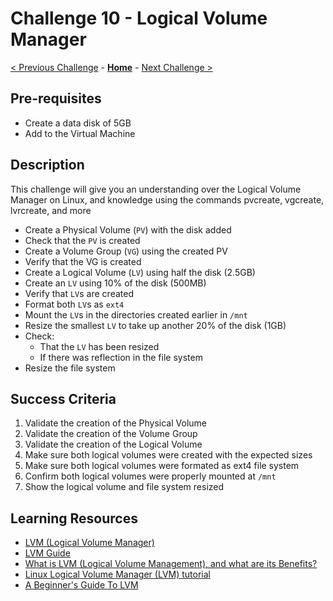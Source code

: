 # Challenge 10 - Logical Volume Manager

[< Previous Challenge](./Challenge-09.md) - **[Home](../README.md)** - [Next Challenge >](./Challenge-11.md)

## Pre-requisites

- Create a data disk of 5GB
- Add to the Virtual Machine

## Description

This challenge will give you an understanding over the Logical Volume Manager on Linux, and knowledge using the commands pvcreate, vgcreate, lvrcreate, and more

- Create a Physical Volume (`PV`) with the disk added
- Check that the ```PV``` is created
- Create a Volume Group (```VG```) using the created PV
- Verify that the VG is created
- Create a Logical Volume (```LV```) using half the disk (2.5GB)
- Create an ```LV``` using 10% of the disk (500MB)
- Verify that ```LV```s are created
- Format both ```LV```s as ```ext4```
- Mount the ```LV```s in the directories created earlier in ```/mnt```
- Resize the smallest ```LV``` to take up another 20% of the disk (1GB)
- Check:
    - That the ```LV``` has been resized
    - If there was reflection in the file system
- Resize the file system

## Success Criteria

1. Validate the creation of the Physical Volume
2. Validate the creation of the Volume Group
3. Validate the creation of the Logical Volume
4. Make sure both logical volumes were created with the expected sizes
5. Make sure both logical volumes were formated as ext4 file system
6. Confirm both logical volumes were properly mounted at `/mnt`
7. Show the logical volume and file system resized


## Learning Resources

- [LVM (Logical Volume Manager)](https://access.redhat.com/documentation/en-us/red_hat_enterprise_linux/5/html/deployment_guide/ch-lvm)
- [LVM Guide](https://linuxhandbook.com/lvm-guide/)
- [What is LVM (Logical Volume Management), and what are its Benefits?](https://linuxhint.com/whatis_logical_volume_management/)
- [Linux Logical Volume Manager (LVM) tutorial](https://linuxconfig.org/linux-lvm-logical-volume-manager)
- [A Beginner's Guide To LVM](https://www.howtoforge.com/linux_lvm)
